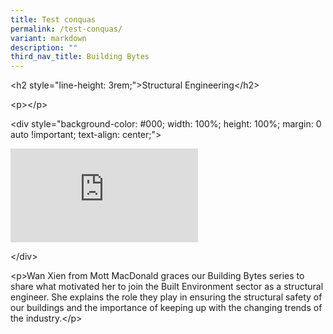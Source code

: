 ```yaml
---
title: Test conquas
permalink: /test-conquas/
variant: markdown
description: ""
third_nav_title: Building Bytes
---
```

<p>&lt;h2 style="line-height: 3rem;"&gt;Structural Engineering&lt;/h2&gt;</p>
<p>&lt;p&gt;&lt;/p&gt;</p>
<p>&lt;div style="background-color: #000; width: 100%; height: 100%; margin:
0 auto !important; text-align: center;"&gt;</p>
<p></p>
<div class="iframe-wrapper">
<iframe allowfullscreen="true" frameborder="0" src="https://www.facebook.com/plugins/video.php?height=571&amp;amp;href=https%3A%2F%2Fwww.facebook.com%2FBCASingapore%2Fvideos%2F653158093900636%2F&amp;amp;show_text=false&amp;amp;width=320&amp;amp;t=0"></iframe>
</div>
<p>&lt;/div&gt;</p>
<p>&lt;p&gt;Wan Xien from Mott MacDonald graces our Building Bytes series
to share what motivated her to join the Built Environment sector as a structural
engineer. She explains the role they play in ensuring the structural safety
of our buildings and the importance of keeping up with the changing trends
of the industry.&lt;/p&gt;</p>